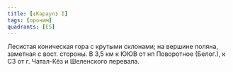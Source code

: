 ```yaml
---
title: [❮Караул❯ I]
tags: [ороним]
quadrants: [Е5]
---
```


Лесистая коническая гора с крутыми склонами; на вершине поляна, заметная с вост.
стороны. В 3,5 км к ЮЮВ от нп Поворотное (Белог.), к СЗ от г. Чатал-Кёз и
Шеленского перевала.
